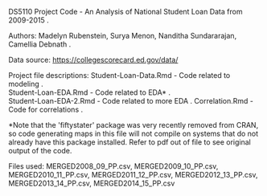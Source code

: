 DS5110 Project Code - An Analysis of National Student Loan Data from 2009-2015 .  


Authors: Madelyn Rubenstein, Surya Menon, Nanditha Sundararajan, Camellia Debnath . 

Data source: https://collegescorecard.ed.gov/data/      


Project file descriptions: 
Student-Loan-Data.Rmd - Code related to modeling .  
Student-Loan-EDA.Rmd - Code related to EDA* .  
Student-Loan-EDA-2.Rmd - Code related to more EDA . 
Correlation.Rmd - Code for correlations . 

*Note that the 'fiftystater' package was very recently removed from CRAN, so code generating maps in this file will not compile on systems that do not already have this package installed. Refer to pdf out of file to see original output of the code.   


Files used: 
MERGED2008_09_PP.csv, MERGED2009_10_PP.csv, MERGED2010_11_PP.csv, MERGED2011_12_PP.csv, MERGED2012_13_PP.csv, MERGED2013_14_PP.csv, MERGED2014_15_PP.csv
